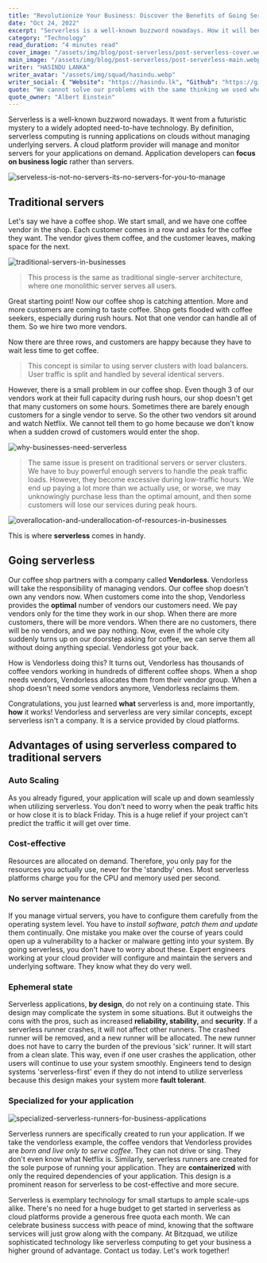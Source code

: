 ```yaml
---
title: "Revolutionize Your Business: Discover the Benefits of Going Serverless Today!"
date: "Oct 24, 2022"
excerpt: "Serverless is a well-known buzzword nowadays. How it will benifit my business?"
category: "Technology"
read_duration: "4 minutes read"
cover_image: "/assets/img/blog/post-serverless/post-serverless-cover.webp"
main_image: "/assets/img/blog/post-serverless/post-serverless-main.webp"
writer: "HASINDU LANKA"
writer_avatar: "/assets/img/squad/hasindu.webp"
writer_social: { "Website": "https://hasindu.lk", "Github": "https://github.com/hasindulanka", "LinkedIn": "https://www.linkedin.com/in/hasindulanka", "Twitter": "https://twitter.com/Hasindu_Lanka" }
quote: "We cannot solve our problems with the same thinking we used when we created them"
quote_owner: "Albert Einstein"
---
```


Serverless is a well-known buzzword nowadays. It went from a futuristic mystery to a widely adopted need-to-have technology. By definition, serverless computing is running applications on clouds without managing underlying servers. A cloud platform provider will manage and monitor servers for your applications on demand. Application developers can **focus on business logic** rather than servers.

![serveless-is-not-no-servers-its-no-servers-for-you-to-manage](/assets/img/blog/post-serverless/img1.webp)

## Traditional servers

Let's say we have a coffee shop. We start small, and we have one coffee vendor in the shop. Each customer comes in a row and asks for the coffee they want. The vendor gives them coffee, and the customer leaves, making space for the next.

![traditional-servers-in-businesses](/assets/img/blog/post-serverless/img2.webp)

> This process is the same as traditional single-server architecture, where one monolithic server serves all users.

Great starting point! Now our coffee shop is catching attention. More and more customers are coming to taste coffee. Shop gets flooded with coffee seekers, especially during rush hours. Not that one vendor can handle all of them. So we hire two more vendors.

Now there are three rows, and customers are happy because they have to wait less time to get coffee.

> This concept is similar to using server clusters with load balancers. User traffic is split and handled by several identical servers.

However, there is a small problem in our coffee shop. Even though 3 of our vendors work at their full capacity during rush hours, our shop doesn't get that many customers on some hours. Sometimes there are barely enough customers for a single vendor to serve. So the other two vendors sit around and watch Netflix. We cannot tell them to go home because we don't know when a sudden crowd of customers would enter the shop.

![why-businesses-need-serverless](/assets/img/blog/post-serverless/img3.webp)

> The same issue is present on traditional servers or server clusters. We have to buy powerful enough servers to handle the peak traffic loads. However, they become excessive during low-traffic hours. We end up paying a lot more than we actually use, or worse, we may unknowingly purchase less than the optimal amount, and then some customers will lose our services during peak hours.

![overallocation-and-underallocation-of-resources-in-businesses](/assets/img/blog/post-serverless/chart1.svg)

This is where **serverless** comes in handy.

## Going serverless

Our coffee shop partners with a company called **Vendorless**. Vendorless will take the responsibility of managing vendors. Our coffee shop doesn't own any vendors now. When customers come into the shop, Vendorless provides the **optimal** number of vendors our customers need. We pay vendors only for the time they work in our shop. When there are more customers, there will be more vendors. When there are no customers, there will be no vendors, and we pay nothing. Now, even if the whole city suddenly turns up on our doorstep asking for coffee, we can serve them all without doing anything special. Vendorless got your back.

How is Vendorless doing this? It turns out, Vendorless has thousands of coffee vendors working in hundreds of different coffee shops. When a shop needs vendors, Vendorless allocates them from their vendor group. When a shop doesn't need some vendors anymore, Vendorless reclaims them.

Congratulations, you just learned **what** serverless is and, more importantly, **how** it works! Vendorless and serverless are very similar concepts, except serverless isn't a company. It is a service provided by cloud platforms.

## Advantages of using serverless compared to traditional servers

### Auto Scaling

As you already figured, your application will scale up and down seamlessly when utilizing serverless. You don't need to worry when the peak traffic hits or how close it is to black Friday. This is a huge relief if your project can't predict the traffic it will get over time.

### Cost-effective

Resources are allocated on demand. Therefore, you only pay for the resources you actually use, never for the 'standby' ones. Most serverless platforms charge you for the CPU and memory used per second.

### No server maintenance

If you manage virtual servers, you have to configure them carefully from the operating system level. You have to _install software, patch them and update_ them continually. One mistake you make over the course of years could open up a vulnerability to a hacker or malware getting into your system. By going serverless, you don't have to worry about these. Expert engineers working at your cloud provider will configure and maintain the servers and underlying software. They know what they do very well.

### Ephemeral state

Serverless applications, **by design**, do not rely on a continuing state. This design may complicate the system in some situations. But it outweighs the cons with the pros, such as increased **reliability, stability,** and **security**. If a serverless runner crashes, it will not affect other runners. The crashed runner will be removed, and a new runner will be allocated. The new runner does not have to carry the burden of the previous 'sick' runner. It will start from a clean slate. This way, even if one user crashes the application, other users will continue to use your system smoothly. Engineers tend to design systems 'serverless-first' even if they do not intend to utilize serverless because this design makes your system more **fault tolerant**.

### Specialized for your application

![specialized-serverless-runners-for-business-applications](/assets/img/blog/post-serverless/img4.gif)

Serverless runners are specifically created to run your application. If we take the vendorless example, the coffee vendors that Vendorless provides are _born and live only to serve coffee_. They can not drive or sing. They don't even know what Netflix is. Similarly, serverless runners are created for the sole purpose of running your application. They are **containerized** with only the required dependencies of your application. This design is a prominent reason for serverless to be cost-effective and more secure.

Serverless is exemplary technology for small startups to ample scale-ups alike. There's no need for a huge budget to get started in serverless as cloud platforms provide a generous free quota each month. We can celebrate business success with peace of mind, knowing that the software services will just grow along with the company. At Bitzquad, we utilize sophisticated technology like serverless computing to get your business a higher ground of advantage. Contact us today. Let's work together!
